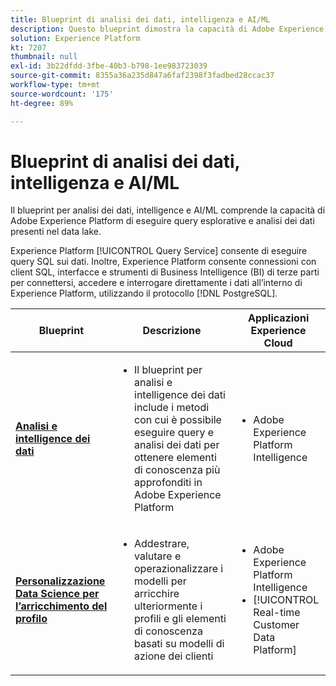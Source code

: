 ```yaml
---
title: Blueprint di analisi dei dati, intelligenza e AI/ML
description: Questo blueprint dimostra la capacità di Adobe Experience Platform di eseguire query esplorative e analisi dei dati presenti nel data lake.
solution: Experience Platform
kt: 7207
thumbnail: null
exl-id: 3b22dfdd-3fbe-40b3-b798-1ee983723039
source-git-commit: 8355a36a235d847a6faf2398f3fadbed28ccac37
workflow-type: tm+mt
source-wordcount: '175'
ht-degree: 89%

---
```


# Blueprint di analisi dei dati, intelligenza e AI/ML

Il blueprint per analisi dei dati, intelligence e AI/ML comprende la capacità di Adobe Experience Platform di eseguire query esplorative e analisi dei dati presenti nel data lake.

Experience Platform [!UICONTROL Query Service] consente di eseguire query SQL sui dati. Inoltre, Experience Platform consente connessioni con client SQL, interfacce e strumenti di Business Intelligence (BI) di terze parti per connettersi, accedere e interrogare direttamente i dati all’interno di Experience Platform, utilizzando il protocollo [!DNL PostgreSQL].

| Blueprint | Descrizione | Applicazioni Experience Cloud |
|---|---|---|
| **[Analisi e intelligence dei dati](analysis.md)** | <ul><li>Il blueprint per analisi e intelligence dei dati include i metodi con cui è possibile eseguire query e analisi dei dati per ottenere elementi di conoscenza più approfonditi in Adobe Experience Platform</ul></li> | <ul><li> Adobe Experience Platform Intelligence</ul></li> |
| **[Personalizzazione Data Science per l’arricchimento del profilo](data-science.md)** | <ul><li>Addestrare, valutare e operazionalizzare i modelli per arricchire ulteriormente i profili e gli elementi di conoscenza basati su modelli di azione dei clienti</li></ul> | <ul><li>Adobe Experience Platform Intelligence</li><li> [!UICONTROL Real-time Customer Data Platform]</li></ul> |
